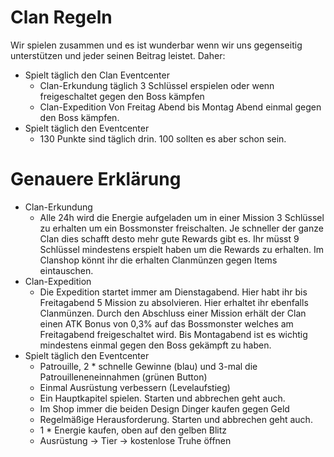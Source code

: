 # Clan Regeln
Wir spielen zusammen und es ist wunderbar wenn wir uns gegenseitig unterstützen und jeder seinen Beitrag leistet. Daher:
- Spielt täglich den Clan Eventcenter
  - Clan-Erkundung
    täglich 3 Schlüssel erspielen oder wenn freigeschaltet gegen den Boss kämpfen
  - Clan-Expedition
    Von Freitag Abend bis Montag Abend einmal gegen den Boss kämpfen.
- Spielt täglich den Eventcenter
  - 130 Punkte sind täglich drin. 100 sollten es aber schon sein.

# Genauere Erklärung
  - Clan-Erkundung
    - Alle 24h wird die Energie aufgeladen um in einer Mission 3 Schlüssel zu erhalten um ein Bossmonster freischalten. Je schneller der ganze Clan dies schafft desto mehr gute Rewards gibt es. Ihr müsst 9 Schlüssel mindestens erspielt haben um die Rewards zu erhalten. Im Clanshop könnt ihr die erhalten Clanmünzen gegen Items eintauschen.
  - Clan-Expedition
    - Die Expedition startet immer am Dienstagabend. Hier habt ihr bis Freitagabend 5 Mission zu absolvieren. Hier erhaltet ihr ebenfalls Clanmünzen. Durch den  Abschluss einer Mission erhält der Clan einen ATK Bonus von 0,3% auf das Bossmonster welches am Freitagabend freigeschaltet wird. Bis Montagabend ist es wichtig mindestens einmal gegen den Boss gekämpft zu haben.
- Spielt täglich den Eventcenter
  - Patrouille, 2 * schnelle Gewinne (blau) und 3-mal die Patrouilleneneinnahmen (grünen Button)
  - Einmal Ausrüstung verbessern (Levelaufstieg)
  - Ein Hauptkapitel spielen. Starten und abbrechen geht auch.
  - Im Shop immer die beiden Design Dinger kaufen gegen Geld
  - Regelmäßige Herausforderung. Starten und abbrechen geht auch.
  - 1 * Energie kaufen, oben auf den gelben Blitz
  - Ausrüstung -> Tier -> kostenlose Truhe öffnen
